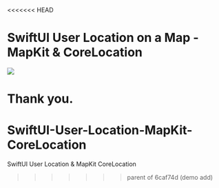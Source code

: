 <<<<<<< HEAD
# SwiftUI User Location on a Map - MapKit & CoreLocation




![](https://github.com/mertdagistan/SwiftUI-User-Location-MapKit-CoreLocation/media/demo.gif)



Thank you.
=======
# SwiftUI-User-Location-MapKit-CoreLocation
SwiftUI User Location &amp; MapKit CoreLocation
>>>>>>> parent of 6caf74d (demo add)
